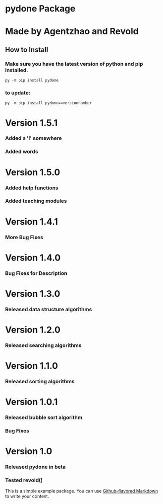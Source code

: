 # pydone Package

# Made by Agentzhao and Revold

## How to Install
### Make sure you have the latest version of **python** and **pip** installed.
```py -m pip install pydone```
### to update:
```py -m pip install pydone==versionnumber```

# Version 1.5.1
### Added a 'l' somewhere
### Added words

# Version 1.5.0
### Added help functions
### Added teaching modules

# Version 1.4.1
### More Bug Fixes

# Version 1.4.0
### Bug Fixes for Description

# Version 1.3.0
### Released data structure algorithms

# Version 1.2.0
### Released searching algorithms

# Version 1.1.0
### Released sorting algorithms

# Version 1.0.1
### Released bubble sort algorithm
### Bug Fixes

# Version 1.0
### Released pydone in beta
### Tested revold()


This is a simple example package. You can use
[Github-flavored Markdown](https://guides.github.com/features/mastering-markdown/)
to write your content.